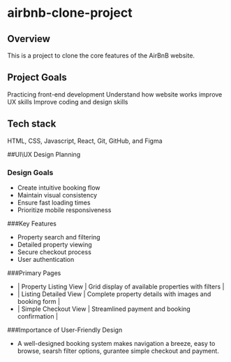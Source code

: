 # airbnb-clone-project
## Overview 
This is a project to clone the core features of the AirBnB website.
## Project Goals
Practicing front-end development
Understand how website works 
improve UX skills 
Improve coding and design skills
## Tech stack
HTML, CSS, Javascript, React,
Git, GitHub,
 and Figma 
 
 ##UI\UX Design Planning
 
 ### Design Goals 
 - Create intuitive booking flow
 - Maintain visual consistency
 - Ensure fast loading times
 - Prioritize mobile responsiveness
   
###Key Features
- Property search and filtering
- Detailed property viewing
- Secure checkout process
- User authentication
  
###Primary Pages
- | Property Listing View | Grid display of available properties with filters |
- | Listing Detailed View | Complete property details with images and booking form |
- | Simple Checkout View | Streamlined payment and booking confirmation |
  
###Importance of User-Friendly Design
- A well-designed booking system makes navigation a breeze, easy to browse, searsh filter options, gurantee simple checkout and payment.
